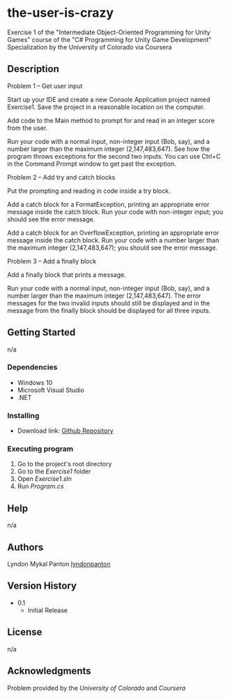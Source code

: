 # the-user-is-crazy
Exercise 1 of the "Intermediate Object-Oriented Programming for Unity Games" course of the "C# Programming for Unity Game Development" Specialization by the University of Colorado via Coursera

## Description

Problem 1 – Get user input

Start up your IDE and create a new Console Application project named Exercise1. Save the project in a reasonable location on the computer.

Add code to the Main method to prompt for and read in an integer score from the user.

Run your code with a normal input, non-integer input (Bob, say), and a number larger than the maximum integer (2,147,483,647). See how the program throws exceptions for the second two inputs. You can use Ctrl+C in the Command Prompt window to get past the exception.

Problem 2 – Add try and catch blocks

Put the prompting and reading in code inside a try block.

Add a catch block for a FormatException, printing an appropriate error message inside the catch block. Run your code with non-integer input; you should see the error message.

Add a catch block for an OverflowException, printing an appropriate error message inside the catch block. Run your code with a number larger than the maximum integer (2,147,483,647); you should see the error message.

Problem 3 – Add a finally block

Add a finally block that prints a message.

Run your code with a normal input, non-integer input (Bob, say), and a number larger than the maximum integer (2,147,483,647). The error messages for the two invalid inputs should still be displayed and in the message from the finally block should be displayed for all three inputs.

## Getting Started

n/a

### Dependencies

* Windows 10
* Microsoft Visual Studio
* .NET

### Installing

* Download link: [Github Repository](https://github.com/lyndonpanton/the-user-is-crazy)

### Executing program

1. Go to the project's root directory
2. Go to the _Exercise1_ folder
3. Open _Exercise1.sln_
6. Run _Program.cs_

## Help

n/a

## Authors

Lyndon Mykal Panton
[lyndonpanton](https://github.com/lyndonpanton/)

## Version History

* 0.1
    * Initial Release

## License

n/a

## Acknowledgments

Problem provided by the _University of Colorado_ and _Coursera_
